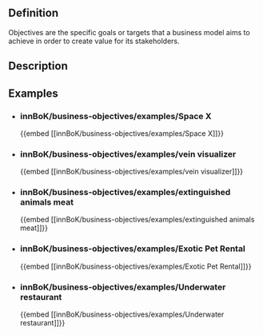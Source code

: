 
## Definition
Objectives are the specific goals or targets that a business model aims to achieve in order to create value for its stakeholders.
## Description
## Examples
- ### innBoK/business-objectives/examples/Space X
	{{embed [[innBoK/business-objectives/examples/Space X]]}}
- ### innBoK/business-objectives/examples/vein visualizer
	{{embed [[innBoK/business-objectives/examples/vein visualizer]]}}
- ### innBoK/business-objectives/examples/extinguished animals meat
	{{embed [[innBoK/business-objectives/examples/extinguished animals meat]]}}
- ### innBoK/business-objectives/examples/Exotic Pet Rental
	{{embed [[innBoK/business-objectives/examples/Exotic Pet Rental]]}}
- ### innBoK/business-objectives/examples/Underwater restaurant
	{{embed [[innBoK/business-objectives/examples/Underwater restaurant]]}}












